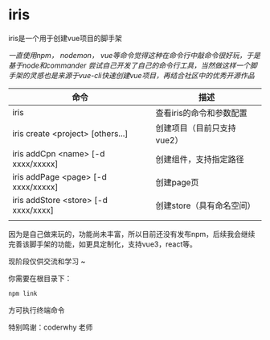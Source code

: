 # iris 

iris是一个用于创建vue项目的脚手架

*一直使用npm， nodemon， vue等命令觉得这种在命令行中敲命令很好玩，于是基于node和commander 尝试自己开发了自己的命令行工具，当然做这样一个脚手架的灵感也是来源于vue-cli快速创建vue项目，再结合社区中的优秀开源作品*

| 命令                                   | 描述                       |
| -------------------------------------- | -------------------------- |
| iris                                   | 查看iris的命令和参数配置   |
| iris create \<project\> [others...]    | 创建项目（目前只支持vue2） |
| iris addCpn \<name\> [-d xxxx/xxxxx]   | 创建组件，支持指定路径     |
| iris addPage \<page\> [-d xxxx/xxxxx]  | 创建page页                 |
| iris addStore \<store\> [-d xxxx/xxxx] | 创建store（具有命名空间）  |
|                                        |                            |

因为是自己做来玩的，功能尚未丰富，所以目前还没有发布npm，后续我会继续完善该脚手架的功能，如更具定制化，支持vue3，react等。

现阶段仅供交流和学习 ~ 

你需要在根目录下：
```js
npm link
```
方可执行终端命令

特别鸣谢：coderwhy 老师